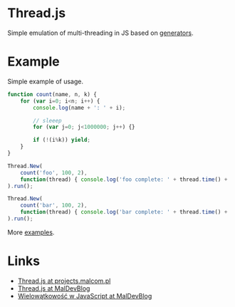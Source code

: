 Thread.js
=========

Simple emulation of multi-threading in JS based on [generators](http://wiki.ecmascript.org/doku.php?id=harmony:generators).

# Example #
Simple example of usage.

```javascript
function count(name, n, k) {
	for (var i=0; i<n; i++) {
		console.log(name + ': ' + i);

		// sleeep
		for (var j=0; j<1000000; j++) {}

		if (!(i%k)) yield;
	}
}

Thread.New(
	count('foo', 100, 2),
	function(thread) { console.log('foo complete: ' + thread.time() + 'ms'); }
).run();

Thread.New(
	count('bar', 100, 2),
	function(thread) { console.log('bar complete: ' + thread.time() + 'ms'); }
).run();
```

More [examples](http://github.com/malcom/thread.js/blob/master/example.html).

# Links #
* [Thread.js at projects.malcom.pl](http://projects.malcom.pl/libs/thread-js.xhtml)
* [Thread.js at MalDevBlog](http://blog.malcom.pl/2013/01/08/thread-js/)
* [Wielowątkowość w JavaScript at MalDevBlog](http://blog.malcom.pl/2013/01/07/wielowatkowosc-w-javascript/)
